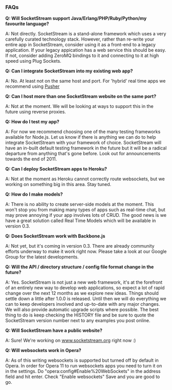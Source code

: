 ### FAQs

__Q: Will SocketStream support Java/Erlang/PHP/Ruby/Python/my favourite language?__

A: Not directly. SocketStream is a stand-alone framework which uses a very carefully curated technology stack. However, rather than re-write your entire app in SocketStream, consider using it as a front-end to a legacy application. If your legacy appication has a web service this should be easy. If not, consider adding ZeroMQ bindings to it and connecting to it at high speed using Plug Sockets.


__Q: Can I integrate SocketStream into my existing web app?__

A: No. At least not on the same host and port. For 'hybrid' real time apps we recommend using [Pusher](http://www.pusher.com)


__Q: Can I host more than one SocketStream website on the same port?__

A: Not at the moment. We will be looking at ways to support this in the future using reverse proxies.


__Q: How do I test my app?__

A: For now we recommend choosing one of the many testing frameworks available for Node.js. Let us know if there is anything we can do to help integrate SocketStream with your framework of choice. SocketStream will have an in-built default testing framework in the future but it will be a radical departure from anything that's gone before. Look out for announcements towards the end of 2011.


__Q: Can I deploy SocketStream apps to Heroku?__

A: Not at the moment as Heroku cannot correctly route websockets, but we working on something big in this area. Stay tuned.


__Q: How do I make models?__

A: There is no ability to create server-side models at the moment. This won't stop you from making many types of apps such as real-time chat, but may prove annoying if your app involves lots of CRUD. The good news is we have a great solution called Real Time Models which will be available in version 0.3.


__Q: Does SocketStream work with Backbone.js__

A: Not yet, but it's coming in version 0.3. There are already community efforts underway to make it work right now. Please take a look at our Google Group for the latest developments.


__Q: Will the API / directory structure / config file format change in the future?__

A: Yes. SocketStream is not just a new web framework, it's at the forefront of an entirely new way to develop web applications, so expect a lot of rapid change over the next 12 months as we explore new ideas. Things should settle down a little after 1.0.0 is released. Until then we will do everything we can to keep developers involved and up-to-date with any major changes. We will also provide automatic upgrade scripts where possible. The best thing to do is keep checking the HISTORY file and be sure to quote the SocketStream version number next to any examples you post online.


__Q: Will SocketStream have a public website?__

A: Sure! We're working on www.socketstream.org right now :)


__Q: Will websockets work in Opera?__

A: As of this writing websockets is supported but turned off by default in Opera. In order for Opera 11 to run websockets apps you need to turn it on in the settings. Do "opera:config#Enable%20WebSockets" in the address field and hit enter. Check "Enable websockets" Save and you are good to go.